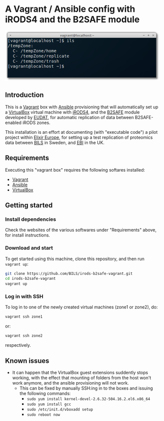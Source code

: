# A Vagrant / Ansible config with iRODS4 and the B2SAFE module

![Screenshot](irods_b2safe_terminal.png)

## Introduction

This is a [Vagrant](https://www.vagrantup.com) box with
[Ansible](http://www.ansible.com) provisioning that will automatically
set up a [VirtualBox](https://www.virtualbox.org) virtual machine with
[iRODS4](http://irods.org), and the [B2SAFE](http://www.eudat.eu/b2safe)
module developed by [EUDAT](http://www.eudat.eu), for automatic
replication of data between B2SAFE-enabled iRODS zones.

This installation is an effort at documenting (with "executable code")
a pilot project within [Elixir Europe](http://www.elixir-europe.org),
for setting up a test replication of proteomics data between
[BILS](http://www.elixir-europe.org) in Sweden, and
[EBI](http://www.ebi.ac.uk) in the UK.

## Requirements

Executing this "vagrant box" requires the following softares installed:

- [Vagrant](https://www.vagrantup.com)
- [Ansible](http://www.ansible.com)
- [VirtualBox](https://www.virtualbox.org)

## Getting started

### Install dependencies

Check the websites of the various softwares under "Requirements" above, for install instructions.

### Download and start

To get started using this machine, clone this repository, and then run `vagrant up`:

```bash
git clone https://github.com/BILS/irods-b2safe-vagrant.git
cd irods-b2safe-vagrant
vagrant up
```

### Log in with SSH

To log in to one of the newly created virtual machines (zone1 or zone2), do:

```bash
vagrant ssh zone1
```
or:
```bash
vagrant ssh zone2
```
respectively.

## Known issues

- It can happen that the VirtualBox guest extensions suddently stops working,
  with the effect that mounting of folders from the host won't work anymore,
  and the ansible provisioning will not work.
  - This can be fixed by manually SSH:ing in to the boxes and issuing the
    following commands:
    - `sudo yum install kernel-devel-2.6.32-504.16.2.el6.x86_64`
    - `sudo yum install gcc`
	- `sudo /etc/init.d/vboxadd setup`
	- `sudo reboot now`
